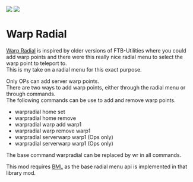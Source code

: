 [![](http://cf.way2muchnoise.eu/full_warp-radial_downloads.svg)](https://www.curseforge.com/minecraft/mc-mods/warp-radial)
[![](http://cf.way2muchnoise.eu/versions/warp-radial.svg)](https://www.curseforge.com/minecraft/mc-mods/warp-radial)
# Warp Radial
[Warp Radial](https://www.curseforge.com/minecraft/mc-mods/warp-radial) is inspired by older versions of FTB-Utilities where you could add warp points and there were this really nice radial menu to select the warp point to teleport to.  
This is my take on a radial menu for this exact purpose.

Only OPs can add server warp points.  
There are two ways to add warp points, either through the radial menu or through commands.  
The following commands can be use to add and remove warp points.
- warpradial home set
- warpradial home remove
- warpradial warp add warp1
- warpradial warp remove warp1
- warpradial serverwarp warp1 (Ops only)
- warpradial serverwarp warp1 (Ops only)

The base command warpradial can be replaced by wr in all commands.

This mod requires [BML](https://github.com/Crimix/bml) as the base radial menu api is implemented in that library mod.  
